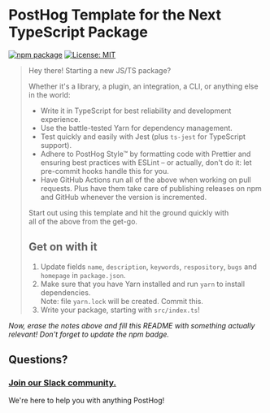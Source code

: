 # PostHog Template for the Next TypeScript Package

[![npm package](https://img.shields.io/npm/v/♦️♦️♦️SET-YOUR-OWN-PACKAGE-NAME-HERE♦️♦️♦️?style=flat-square)](https://www.npmjs.com/package/♦️♦️♦️SET-YOUR-OWN-PACKAGE-NAME-HERE♦️♦️♦️)
[![License: MIT](https://img.shields.io/badge/License-MIT-red.svg?style=flat-square)](https://opensource.org/licenses/MIT)

> Hey there! Starting a new JS/TS package?
>
> Whether it's a library, a plugin, an integration, a CLI, or anything else in the world:
>
> -   Write it in TypeScript for best reliability and development experience.
> -   Use the battle-tested Yarn for dependency management.
> -   Test quickly and easily with Jest (plus `ts-jest` for TypeScript support).
> -   Adhere to PostHog Style™️ by formatting code with Prettier and ensuring best practices with ESLint
>     – or actually, don't do it: let pre-commit hooks handle this for you.
> -   Have GitHub Actions run all of the above when working on pull requests. Plus have them take care of publishing releases on npm and GitHub whenever the version is incremented.
>
> Start out using this template and hit the ground quickly with all of the above from the get-go.
>
> ## Get on with it
>
> 1. Update fields `name`, `description`, `keywords`, `respository`, `bugs` and `homepage` in `package.json`.
> 2. Make sure that you have Yarn installed and run `yarn` to install dependencies.  
>    Note: file `yarn.lock` will be created. Commit this.
> 3. Write your package, starting with `src/index.ts`!

_Now, erase the notes above and fill this README with something actually relevant! Don't forget to update the npm badge._

## Questions?

### [Join our Slack community.](https://join.slack.com/t/posthogusers/shared_invite/enQtOTY0MzU5NjAwMDY3LTc2MWQ0OTZlNjhkODk3ZDI3NDVjMDE1YjgxY2I4ZjI4MzJhZmVmNjJkN2NmMGJmMzc2N2U3Yjc3ZjI5NGFlZDQ)

We're here to help you with anything PostHog!
